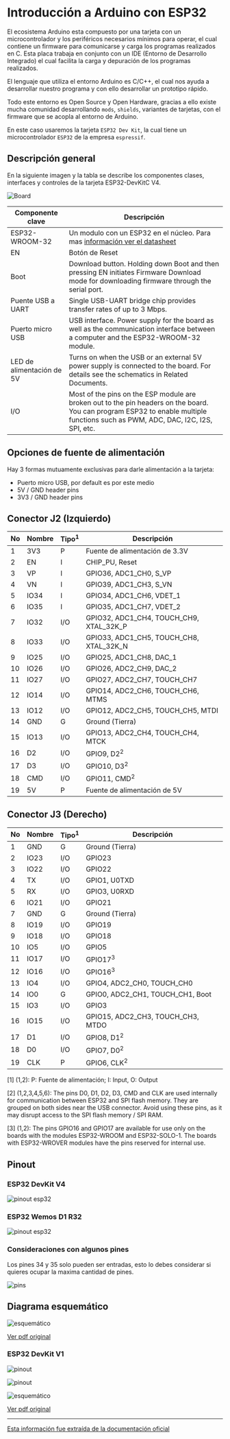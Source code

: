 # Introducción a Arduino con ESP32

El ecosistema Arduino esta compuesto por una tarjeta con un microcontrolador y los periféricos necesarios mínimos para operar, el cual contiene un firmware para comunicarse y carga los programas realizados en C.
Esta placa trabaja en conjunto con un IDE (Entorno de Desarrollo Integrado) el cual facilita la carga y depuración de los programas realizados.

El lenguaje que utiliza el entorno Arduino es C/C++, el cual nos ayuda a desarrollar nuestro programa y con ello desarrollar un prototipo rápido.

Todo este entorno es Open Source y Open Hardware, gracias a ello existe mucha comunidad desarrollando `mods`, `shields`, variantes de tarjetas, con el firmware que se acopla al entorno de Arduino.

En este caso usaremos la tarjeta `ESP32 Dev Kit`, la cual tiene un microcontrolador `ESP32` de la empresa `espressif`.

## Descripción general

En la siguiente imagen y la tabla se describe los componentes clases, interfaces y controles de la tarjeta ESP32-DevKitC V4.

![Board](assets/esp32-devkitc-functional-overview1.jpg)

|Componente clave|Descripción|
|---|---|
|ESP32-WROOM-32|Un modulo con un ESP32 en el núcleo. Para mas [información ver el datasheet](https://espressif.com/sites/default/files/documentation/esp32-wroom-32_datasheet_en.pdf)|
|EN|Botón de Reset|
|Boot|Download button. Holding down Boot and then pressing EN initiates Firmware Download mode for downloading firmware through the serial port.|
|Puente USB a UART|Single USB-UART bridge chip provides transfer rates of up to 3 Mbps.|
|Puerto micro USB|USB interface. Power supply for the board as well as the communication interface between a computer and the ESP32-WROOM-32 module.|
|LED de alimentación de 5V|Turns on when the USB or an external 5V power supply is connected to the board. For details see the schematics in Related Documents.|
|I/O|Most of the pins on the ESP module are broken out to the pin headers on the board. You can program ESP32 to enable multiple functions such as PWM, ADC, DAC, I2C, I2S, SPI, etc.|

## Opciones de fuente de alimentación

Hay 3 formas mutuamente exclusivas para darle alimentación a la tarjeta:

- Puerto micro USB, por default es por este medio
- 5V / GND header pins
- 3V3 / GND header pins

## Conector J2 (Izquierdo)

|No|Nombre|Tipo<sup>1</sup>|Descripción|
|---|---|---|---|
|1|3V3|P|Fuente de alimentación de 3.3V|
|2|EN|I|CHIP_PU, Reset|
|3|VP|I|GPIO36, ADC1_CH0, S_VP|
|4|VN|I|GPIO39, ADC1_CH3, S_VN|
|5|IO34|I|GPIO34, ADC1_CH6, VDET_1|
|6|IO35|I|GPIO35, ADC1_CH7, VDET_2|
|7|IO32|I/O|GPIO32, ADC1_CH4, TOUCH_CH9, XTAL_32K_P|
|8|IO33|I/O|GPIO33, ADC1_CH5, TOUCH_CH8, XTAL_32K_N|
|9|IO25|I/O|GPIO25, ADC1_CH8, DAC_1|
|10|IO26|I/O|GPIO26, ADC2_CH9, DAC_2|
|11|IO27|I/O|GPIO27, ADC2_CH7, TOUCH_CH7|
|12|IO14|I/O|GPIO14, ADC2_CH6, TOUCH_CH6, MTMS|
|13|IO12|I/O|GPIO12, ADC2_CH5, TOUCH_CH5, MTDI|
|14|GND|G|Ground (Tierra)|
|15|IO13|I/O|GPIO13, ADC2_CH4, TOUCH_CH4, MTCK|
|16|D2|I/O|GPIO9, D2<sup>2</sup>|
|17|D3|I/O|GPIO10, D3<sup>2</sup>|
|18|CMD|I/O|GPIO11, CMD<sup>2</sup>|
|19|5V|P|Fuente de alimentación de 5V|

## Conector J3 (Derecho)

|No|Nombre|Tipo<sup>1</sup>|Descripción|
|---|---|---|---|
|1|GND|G|Ground (Tierra)|
|2|IO23|I/O|GPIO23|
|3|IO22|I/O|GPIO22|
|4|TX|I/O|GPIO1, U0TXD|
|5|RX|I/O|GPIO3, U0RXD|
|6|IO21|I/O|GPIO21|
|7|GND|G|Ground (Tierra)|
|8|IO19|I/O|GPIO19|
|9|IO18|I/O|GPIO18|
|10|IO5|I/O|GPIO5|
|11|IO17|I/O|GPIO17<sup>3</sup>|
|12|IO16|I/O|GPIO16<sup>3</sup>|
|13|IO4|I/O|GPIO4, ADC2_CH0, TOUCH_CH0|
|14|IO0|G|GPIO0, ADC2_CH1, TOUCH_CH1, Boot|
|15|IO3|I/O|GPIO3|
|16|IO15|I/O|GPIO15, ADC2_CH3, TOUCH_CH3, MTDO|
|17|D1|I/O|GPIO8, D1<sup>2</sup>|
|18|D0|I/O|GPIO7, D0<sup>2</sup>|
|19|CLK|P|GPIO6, CLK<sup>2</sup>|

[1] (1,2): P: Fuente de alimentación; I: Input, O: Output

[2] (1,2,3,4,5,6): The pins D0, D1, D2, D3, CMD and CLK are used internally for communication between ESP32 and SPI flash memory. They are grouped on both sides near the USB connector. Avoid using these pins, as it may disrupt access to the SPI flash memory / SPI RAM.

[3] (1,2): The pins GPIO16 and GPIO17 are available for use only on the boards with the modules ESP32-WROOM and ESP32-SOLO-1. The boards with ESP32-WROVER modules have the pins reserved for internal use.

## Pinout

### ESP32 DevKit V4

![pinout esp32](assets/esp32_devkitC_v4_pinlayout.png)

### ESP32 Wemos D1 R32

![pinout esp32](assets/esp32_Pinout_D1_R32.png)

### Consideraciones con algunos pines

Los pines 34 y 35 solo pueden ser entradas, esto lo debes considerar si quieres ocupar la maxima cantidad de pines.

![pins](./assets/esp32_pwm_pins.png)

## Diagrama esquemático

![esquemático](./assets/esp32_devkitc_v4-sch.png)

[Ver pdf original](assets/esp32_devkitc_v4-sch.pdf)

### ESP32 DevKit V1

![pinout](assets/ESP-32-pinout-diagram-v1.png)

![pinout](assets/ESP32-DOIT-DEV-KIT-v1-pinout-mischianti.png)

![esquemático](./assets/SchematicsforESP32_v1.png)

[Ver pdf original](assets/SchematicsforESP32_v1.png)

---

[Esta información fue extraída de la documentación oficial](https://docs.espressif.com/projects/esp-idf/en/latest/esp32/hw-reference/esp32/get-started-devkitc.html)
